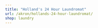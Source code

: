 ```yaml
---
title: "Holland's 24 Hour Laundromat"
url: /akron/hollands-24-hour-laundromat/
shop: laundry
---
```

